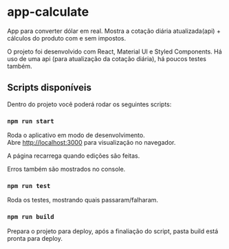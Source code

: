 # app-calculate
App para converter dólar em real. Mostra a cotação diária atualizada(api) + cálculos do produto com e sem impostos.


O projeto foi desenvolvido com React, Material UI e Styled Components. Há uso de uma api (para atualização da cotação diária), há poucos testes também.


## Scripts disponíveis

Dentro do projeto você poderá rodar os seguintes scripts:

### `npm run start`

Roda o aplicativo em modo de desenvolvimento.<br />
Abre [http://localhost:3000](http://localhost:3000) para visualização no navegador.

A página recarrega quando edições são feitas.<br />

Erros também são mostrados no console.

### `npm run test`

Roda os testes, mostrando quais passaram/falharam.

### `npm run build`

Prepara o projeto para deploy, após a finaliação do script, pasta build está pronta para deploy.<br />
